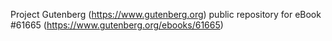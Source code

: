 Project Gutenberg (https://www.gutenberg.org) public repository for eBook #61665 (https://www.gutenberg.org/ebooks/61665)
